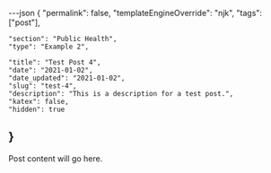 ---json
{
	"permalink": false,
	"templateEngineOverride": "njk",
	"tags": ["post"],
	
	"section": "Public Health",
	"type": "Example 2",

	"title": "Test Post 4",
	"date": "2021-01-02",
	"date_updated": "2021-01-02",
	"slug": "test-4",
	"description": "This is a description for a test post.",
	"katex": false,
	"hidden": true
}
---

Post content will go here.